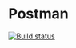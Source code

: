 # Postman
[![Build status](https://ci.appveyor.com/api/projects/status/xq2y6md282om1nha/branch/main?svg=true)](https://ci.appveyor.com/project/UliaF80/postman/branch/main)

